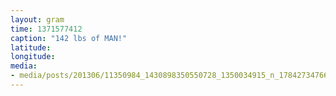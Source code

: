 ```yaml
---
layout: gram
time: 1371577412
caption: "142 lbs of MAN!"
latitude: 
longitude: 
media:
- media/posts/201306/11350984_1430898350550728_1350034915_n_17842734766000351.jpg
---
```

